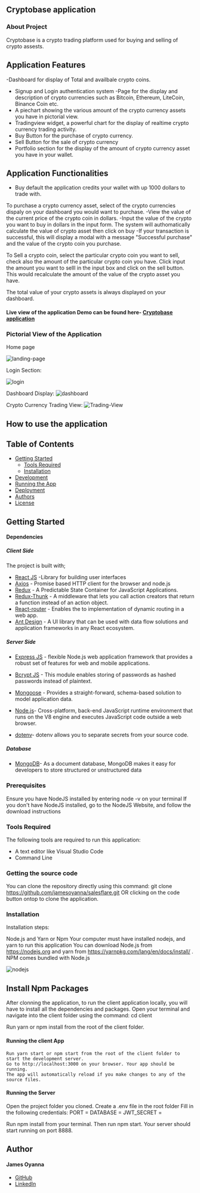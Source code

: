 ## Cryptobase application

### About Project
Cryptobase is a crypto trading platform used for buying and selling of crypto assests.

## Application Features
-Dashboard for display of Total and availbale crypto coins.
- Signup and Login authentication system
-Page for the display and description of crypto currencies such as Bitcoin, Ethereum, LiteCoin, Binance Coin etc.
- A piechart showing the various amount of the crypto currency assets you have in pictorial view.
- Tradingview widget, a powerful chart for the display of realtime crypto currency trading activity.
- Buy Button for the purchase of crypto currency.
- Sell Button for the sale of crypto currency
- Portfolio section for the display of the amount of crypto currency asset you have in your wallet.

## Application Functionalities
- Buy default the application credits your wallet with up 1000 dollars to trade with.

To purchase a crypto currency asset, select of the crypto currencies dispaly on your dashboard you would want to purchase. 
-View the value of the current price of the crypto coin in dollars. 
-Input the value of the crypto you want to buy in dollars in the input form. 
The system will authomatically calculate the value of crypto asset then click on buy
-If your transaction is successful, this will display a modal with a message "Successful purchase" and the value of the crypto coin you purchase.

To Sell a crypto coin, select the particular crypto coin you want to sell, check also the amount of the particular crypto coin you have. Click input the amount you want to selll in the input box and click on the sell button. This would recalculate the amount of the value of the crypto asset you have.

The total value of your crypto assets is always displayed on your dashboard.



#### Live view of the application Demo can be found here- [Cryptobase application](https://crypto-base.netlify.app/)

### Pictorial View of the Application

Home page

![landing-page](https://user-images.githubusercontent.com/26815113/155330512-28823c82-f7f2-4d18-b00f-63f47ad1ce53.PNG)




Login Section:

![login](https://user-images.githubusercontent.com/26815113/155330818-a585356e-a7fa-4b17-957e-0623f9267be3.PNG)



Dashboard Display: 
![dashboard](https://user-images.githubusercontent.com/26815113/155331083-ac408180-6e67-4f9b-afd3-282a16478afe.PNG)



Crypto Currency Trading View:
![Trading-View](https://user-images.githubusercontent.com/26815113/155331485-af773bbd-8431-4154-9018-0fadd094ca56.PNG)




## How to use the application

## Table of Contents
- [Getting Started](#getting-started)
	- [Tools Required](#tools-required)
	- [Installation](#installation)
- [Development](#development)
- [Running the App](#running-the-app)
- [Deployment](#deployment)
- [Authors](#authors)
- [License](#license)

## Getting Started

#### Dependencies
##### Client Side

The project is built with;
* [React JS](https://beta.reactjs.org/) -Library for building user interfaces
* [Axios](https://axios-http.com) - Promise based HTTP client for the browser and node.js
* [Redux](https://redux.js.org/) - A Predictable State Container for JavaScript Applications.
* [Redux-Thunk](https://www.npmjs.com/package/redux-thunk) - A middleware that lets you call action creators that return a function instead of an action object.
* [React-router](https://reactrouter.com) - Enables the to implementation of dynamic routing in a web app.
* [Ant Design](https://ant.design) - A UI library that can be used with data flow solutions and application frameworks in any React ecosystem.


##### Server Side
* [Express JS](https://expressjs.com/) - flexible Node.js web application framework that provides a robust set of features for web and mobile applications.
* [Bcrypt JS](https://www.npmjs.com/package/bcrypt) - This module enables storing of passwords as hashed passwords instead of plaintext.
* [Mongoose](https://mongoosejs.com) - Provides a straight-forward, schema-based solution to model application data.
* [Node.js](https://nodejs.org/en)- Cross-platform, back-end JavaScript runtime environment that runs on the V8 engine and executes JavaScript code outside a web browser.

* [dotenv](https://www.npmjs.com/package/dotenv)- dotenv allows you to separate secrets from your source code.

##### Database
* [MongoDB](https://www.mongodb.com)- As a document database, MongoDB makes it easy for developers to store structured or unstructured data

 
### Prerequisites
Ensure you have NodeJS installed by entering node -v on your terminal If you don't have NodeJS installed, go to the NodeJS Website, and follow the download instructions


### Tools Required
The following tools are required to run this application:

* A text editor like Visual Studio Code
* Command Line

### Getting the source code
You can clone the repository directly using this command:
git clone https://github.com/jamesoyanna/salesflare.git
OR clicking on the code button ontop to clone the application.

### Installation
Installation steps:

Node.js and Yarn or Npm
Your computer must have installed nodejs, and yarn to run this application You can download Node.js from https://nodejs.org and yarn from https://yarnpkg.com/lang/en/docs/install/ . NPM comes bundled with Node.js

![nodejs](https://user-images.githubusercontent.com/26815113/132867561-bf2ec1a2-cd63-461f-95dd-e95c1c6676c7.PNG)

## Install Npm Packages
After clonning the application, to run the client application locally, you will have to install all the dependencies and packages. 
Open your terminal and navigate into the client folder using the command:
cd client

 Run yarn or npm install from the root of the client folder.


#### Running the client App

  ``` 
Run yarn start or npm start from the root of the client folder to start the development server. 
Go to http://localhost:3000 on your browser. Your app should be running.
The app will automatically reload if you make changes to any of the source files.
  ```

#### Running the Server
Open the project folder you cloned. 
Create a .env file in the root folder
Fill in the following credentials:
PORT = 
DATABASE =
JWT_SECRET =

Run npm install from your terminal.
Then run npm start. 
Your server should start running on port 8888.

## Author

#### James Oyanna
* [GitHub](https://github.com/jamesoyanna)
* [LinkedIn](https://www.linkedin.com/in/jamesoyanna)


